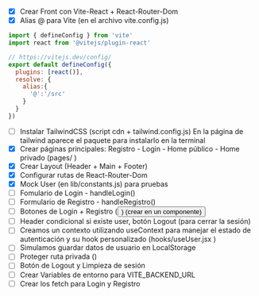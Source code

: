 - [X] Crear Front con Vite-React + React-Router-Dom
- [X] Alias @ para Vite (en el archivo vite.config.js)
```js
import { defineConfig } from 'vite'
import react from '@vitejs/plugin-react'

// https://vitejs.dev/config/
export default defineConfig({
  plugins: [react()],
  resolve: {
    alias:{
      '@':'/src'
    }
  }
})
```
- [ ] Instalar TailwindCSS (script cdn + tailwind.config.js) En la página de tailwind aparece el paquete para instalarlo en la terminal
- [X] Crear páginas principales: Registro - Login - Home público - Home privado (pages/ <Home><Login><Registro><Admin>)
- [X] Crear Layout (Header + Main + Footer)
- [X] Configurar rutas de React-Router-Dom
- [X] Mock User (en lib/constants.js) para pruebas
- [ ] Fomulario de Login - handleLogin()
- [ ] Formulario de Registro - handleRegistro()
- [ ] Botones de Login + Registro (<Button>) (crear en un componente)
- [ ] Header condicional si existe user, botón Logout (para cerrar la sesión)
- [ ] Creamos un contexto utilizando useContext para manejar el estado de autenticación y su hook personalizado (hooks/useUser.jsx )
- [ ] Simulamos guardar datos de usuario en LocalStorage
- [ ] Proteger ruta privada (<PrivateRoute>)
- [ ] Botón de Logout y Limpieza de sesión
- [ ] Crear Variables de entorno para VITE_BACKEND_URL
- [ ] Crear los fetch para Login y Registro